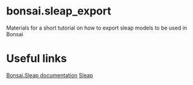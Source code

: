 # bonsai.sleap_export
Materials for a short tutorial on how to export sleap models to be used in Bonsai

# Useful links
[Bonsai.Sleap documentation](https://bonsai-rx.org/sleap/)
[Sleap](https://sleap.ai/)